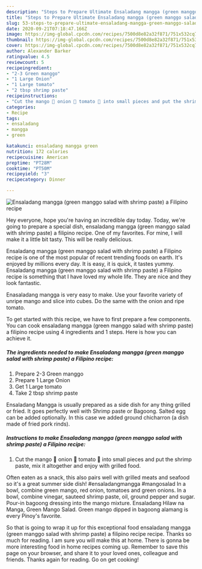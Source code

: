 ```yaml
---
description: "Steps to Prepare Ultimate Ensaladang mangga (green manggo salad with shrimp paste) a Filipino recipe"
title: "Steps to Prepare Ultimate Ensaladang mangga (green manggo salad with shrimp paste) a Filipino recipe"
slug: 53-steps-to-prepare-ultimate-ensaladang-mangga-green-manggo-salad-with-shrimp-paste-a-filipino-recipe
date: 2020-09-21T07:18:47.166Z
image: https://img-global.cpcdn.com/recipes/7500d8e82a32f871/751x532cq70/ensaladang-mangga-green-manggo-salad-with-shrimp-paste-a-filipino-recipe-recipe-main-photo.jpg
thumbnail: https://img-global.cpcdn.com/recipes/7500d8e82a32f871/751x532cq70/ensaladang-mangga-green-manggo-salad-with-shrimp-paste-a-filipino-recipe-recipe-main-photo.jpg
cover: https://img-global.cpcdn.com/recipes/7500d8e82a32f871/751x532cq70/ensaladang-mangga-green-manggo-salad-with-shrimp-paste-a-filipino-recipe-recipe-main-photo.jpg
author: Alexander Barker
ratingvalue: 4.5
reviewcount: 5
recipeingredient:
- "2-3 Green manggo"
- "1 Large Onion"
- "1 Large tomato"
- "2 tbsp shrimp paste"
recipeinstructions:
- "Cut the mango 🥭 onion 🧅 tomato 🍅 into small pieces and put the shrimp paste, mix it altogether and enjoy with grilled food."
categories:
- Recipe
tags:
- ensaladang
- mangga
- green

katakunci: ensaladang mangga green 
nutrition: 172 calories
recipecuisine: American
preptime: "PT28M"
cooktime: "PT50M"
recipeyield: "3"
recipecategory: Dinner

---
```



![Ensaladang mangga (green manggo salad with shrimp paste) a Filipino recipe](https://img-global.cpcdn.com/recipes/7500d8e82a32f871/751x532cq70/ensaladang-mangga-green-manggo-salad-with-shrimp-paste-a-filipino-recipe-recipe-main-photo.jpg)

Hey everyone, hope you're having an incredible day today. Today, we're going to prepare a special dish, ensaladang mangga (green manggo salad with shrimp paste) a filipino recipe. One of my favorites. For mine, I will make it a little bit tasty. This will be really delicious.

Ensaladang mangga (green manggo salad with shrimp paste) a Filipino recipe is one of the most popular of recent trending foods on earth. It's enjoyed by millions every day. It is easy, it is quick, it tastes yummy. Ensaladang mangga (green manggo salad with shrimp paste) a Filipino recipe is something that I have loved my whole life. They are nice and they look fantastic.

Enasaladang mangga is very easy to make. Use your favorite variety of unripe mango and slice into cubes. Do the same with the onion and ripe tomato.


To get started with this recipe, we have to first prepare a few components. You can cook ensaladang mangga (green manggo salad with shrimp paste) a filipino recipe using 4 ingredients and 1 steps. Here is how you can achieve it.

<!--inarticleads1-->

##### The ingredients needed to make Ensaladang mangga (green manggo salad with shrimp paste) a Filipino recipe:

1. Prepare 2-3 Green manggo
1. Prepare 1 Large Onion
1. Get 1 Large tomato
1. Take 2 tbsp shrimp paste


Ensaladang Mangga is usually prepared as a side dish for any thing grilled or fried. It goes perfectly well with Shrimp paste or Bagoong. Salted egg can be added optionally. In this case we added ground chicharron (a dish made of fried pork rinds). 

<!--inarticleads2-->

##### Instructions to make Ensaladang mangga (green manggo salad with shrimp paste) a Filipino recipe:

1. Cut the mango 🥭 onion 🧅 tomato 🍅 into small pieces and put the shrimp paste, mix it altogether and enjoy with grilled food.


Often eaten as a snack, this also pairs well with grilled meats and seafood so it&#39;s a great summer side dish! #ensaladangmangga #mangosalad In a bowl, combine green mango, red onion, tomatoes and green onions. In a bowl, combine vinegar, sauteed shrimp paste, oil, ground pepper and sugar. Pour-in bagoong dressing into the mango mixture. Ensaladang Hilaw na Manga, Green Mango Salad. Green mango dipped in bagoong alamang is every Pinoy&#39;s favorite. 

So that is going to wrap it up for this exceptional food ensaladang mangga (green manggo salad with shrimp paste) a filipino recipe recipe. Thanks so much for reading. I am sure you will make this at home. There is gonna be more interesting food in home recipes coming up. Remember to save this page on your browser, and share it to your loved ones, colleague and friends. Thanks again for reading. Go on get cooking!
